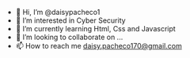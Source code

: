 - 👋 Hi, I’m @daisypacheco1
- 👀 I’m interested in Cyber Security
- 🌱 I’m currently learning Html, Css and Javascript
- 💞️ I’m looking to collaborate on ...
- 📫 How to reach me daisy.pacheco170@gmail.com

<!---
daisypacheco1/daisypacheco1 is a ✨ special ✨ repository because its `README.md` (this file) appears on your GitHub profile.
You can click the Preview link to take a look at your changes.
--->
